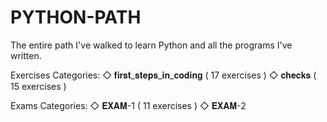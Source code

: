 # PYTHON-PATH
The entire path I've walked to learn Python and all the programs I've written.

Exercises Categories:
◇ 𝐟𝐢𝐫𝐬𝐭_𝐬𝐭𝐞𝐩𝐬_𝐢𝐧_𝐜𝐨𝐝𝐢𝐧𝐠 ( 17 exercises )
◇ 𝐜𝐡𝐞𝐜𝐤𝐬 ( 15 exercises )

Exams Categories:
◇ 𝐄𝐗𝐀𝐌-1 ( 11 exercises )
◇ 𝐄𝐗𝐀𝐌-2
